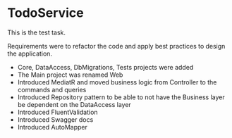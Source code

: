 # TodoService
This is the test task.

Requirements were to refactor the code and apply best practices to design the application.

- Core, DataAccess, DbMigrations, Tests projects were added
- The Main project was renamed Web
- Introduced MediatR and moved business logic from Controller to the commands and queries
- Introduced Repository pattern to be able to not have the Business layer be dependent on the DataAccess layer
- Introduced FluentValidation
- Introduced Swagger docs
- Introduced AutoMapper
